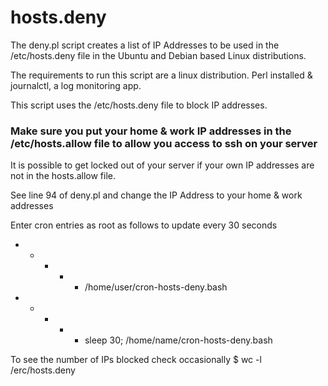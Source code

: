 # hosts.deny

The deny.pl script creates a list of IP Addresses to be used in the /etc/hosts.deny file in the Ubuntu and Debian based Linux distributions.

The requirements to run this script are a linux distribution. Perl installed & journalctl, a log monitoring app.

This script uses the /etc/hosts.deny file to block IP addresses.  
### Make sure you put your home & work IP addresses in the /etc/hosts.allow file to allow you access to ssh on your server
It is possible to get locked out of your server if your own IP addresses are not in the hosts.allow file.  

See line 94 of deny.pl and change the IP Address to your home & work addresses

Enter cron entries as root as follows to update every 30 seconds
  * * * * * /home/user/cron-hosts-deny.bash
  * * * * * sleep 30; /home/name/cron-hosts-deny.bash 
        
To see the number of IPs blocked check occasionally
  $ wc -l /erc/hosts.deny
